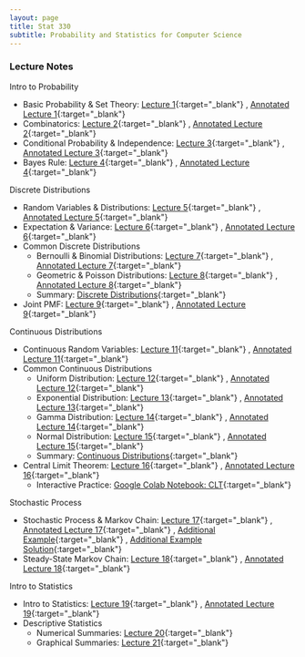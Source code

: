 ```yaml
---
layout: page
title: Stat 330
subtitle: Probability and Statistics for Computer Science  
---
```


### Lecture Notes
Intro to Probability
* Basic Probability & Set Theory: [Lecture 1](https://mjohny.github.io/files/lecture1.pdf){:target="_blank"} , [Annotated Lecture 1](https://mjohny.github.io/files/lecture1_completed.pdf){:target="_blank"} 
* Combinatorics: [Lecture 2](https://mjohny.github.io/files/lecture2.pdf){:target="_blank"} , [Annotated Lecture 2](https://mjohny.github.io/files/lecture1_completed.pdf){:target="_blank"} 
* Conditional Probability & Independence: [Lecture 3](https://mjohny.github.io/files/lecture3.pdf){:target="_blank"} , [Annotated Lecture 3](https://mjohny.github.io/files/lecture3_completed.pdf){:target="_blank"} 
* Bayes Rule: [Lecture 4](https://mjohny.github.io/files/lecture4.pdf){:target="_blank"} , [Annotated Lecture 4](https://mjohny.github.io/files/lecture4_completed.pdf){:target="_blank"} 

Discrete Distributions
* Random Variables & Distributions: [Lecture 5](https://mjohny.github.io/files/lecture5.pdf){:target="_blank"} , [Annotated Lecture 5](https://mjohny.github.io/files/lecture5_completed.pdf){:target="_blank"} 
* Expectation & Variance: [Lecture 6](https://mjohny.github.io/files/lecture6.pdf){:target="_blank"} , [Annotated Lecture 6](https://mjohny.github.io/files/lecture6_completed.pdf){:target="_blank"} 
* Common Discrete Distributions
    * Bernoulli & Binomial Distributions: [Lecture 7](https://mjohny.github.io/files/lecture7.pdf){:target="_blank"} , [Annotated Lecture 7](https://mjohny.github.io/files/lecture7_completed.pdf){:target="_blank"} 
    * Geometric & Poisson Distributions: [Lecture 8](https://mjohny.github.io/files/lecture8.pdf){:target="_blank"} , [Annotated Lecture 8](https://mjohny.github.io/files/lecture8_completed.pdf){:target="_blank"}
    * Summary: [Discrete Distributions](https://mjohny.github.io/files/discrete_distributions_summary.pdf){:target="_blank"} 
* Joint PMF: [Lecture 9](https://mjohny.github.io/files/lecture9.pdf){:target="_blank"} , [Annotated Lecture 9](https://mjohny.github.io/files/lecture9_completed.pdf){:target="_blank"} 

Continuous Distributions
* Continuous Random Variables: [Lecture 11](https://mjohny.github.io/files/lecture11.pdf){:target="_blank"} , [Annotated Lecture 11](https://mjohny.github.io/files/lecture11_completed.pdf){:target="_blank"} 
* Common Continuous Distributions
    * Uniform Distribution: [Lecture 12](https://mjohny.github.io/files/lecture12.pdf){:target="_blank"} , [Annotated Lecture 12](https://mjohny.github.io/files/lecture12_completed.pdf){:target="_blank"} 
    * Exponential Distribution: [Lecture 13](https://mjohny.github.io/files/lecture13.pdf){:target="_blank"} , [Annotated Lecture 13](https://mjohny.github.io/files/lecture13_completed.pdf){:target="_blank"} 
    * Gamma Distribution: [Lecture 14](https://mjohny.github.io/files/lecture14.pdf){:target="_blank"} , [Annotated Lecture 14](https://mjohny.github.io/files/lecture14_completed.pdf){:target="_blank"} 
    * Normal Distribution: [Lecture 15](https://mjohny.github.io/files/lecture15.pdf){:target="_blank"} , [Annotated Lecture 15](https://mjohny.github.io/files/lecture15_completed.pdf){:target="_blank"}  
    * Summary: [Continuous Distributions](https://mjohny.github.io/files/continuous_distributions_summary.pdf){:target="_blank"}
* Central Limit Theorem: [Lecture 16](https://mjohny.github.io/files/lecture16.pdf){:target="_blank"} , [Annotated Lecture 16](https://mjohny.github.io/files/lecture16_completed.pdf){:target="_blank"}  
    * Interactive Practice: [Google Colab Notebook: CLT](https://colab.research.google.com/drive/1KZB_sP0-MlYEfdzCTAvsjs08aUQvhh46){:target="_blank"} 

Stochastic Process 
* Stochastic Process & Markov Chain: [Lecture 17](https://mjohny.github.io/files/lecture17.pdf){:target="_blank"} , [Annotated Lecture 17](https://mjohny.github.io/files/lecture17_completed.pdf){:target="_blank"} , [Additional Example](https://mjohny.github.io/files/Markov_Chain_Example.pdf){:target="_blank"} , [Additional Example Solution](https://mjohny.github.io/files/Markov_Chain_Example_Sol.pdf){:target="_blank"}
* Steady-State Markov Chain: [Lecture 18](https://mjohny.github.io/files/lecture18.pdf){:target="_blank"} , [Annotated Lecture 18](https://mjohny.github.io/files/lecture18_completed.pdf){:target="_blank"}

Intro to Statistics
* Intro to Statistics: [Lecture 19](https://mjohny.github.io/files/lecture19.pdf){:target="_blank"} , [Annotated Lecture 19](https://mjohny.github.io/files/lecture19_completed.pdf){:target="_blank"}
* Descriptive Statistics 
    * Numerical Summaries: [Lecture 20](https://mjohny.github.io/files/lecture20.pdf){:target="_blank"}
    * Graphical Summaries: [Lecture 21](https://mjohny.github.io/files/lecture21.pdf){:target="_blank"}